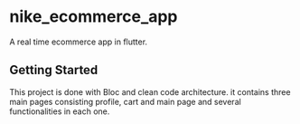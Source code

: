 # nike_ecommerce_app

A real time ecommerce app in flutter.

## Getting Started

This project is done with Bloc and clean code architecture.
it contains three main pages consisting profile, cart and main page and several functionalities in each one.
